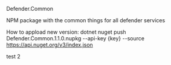 Defender.Common

NPM package with the common things for all defender services

How to appload new version:
dotnet nuget push Defender.Common.1.1.0.nupkg --api-key {key} --source https://api.nuget.org/v3/index.json

test 2
